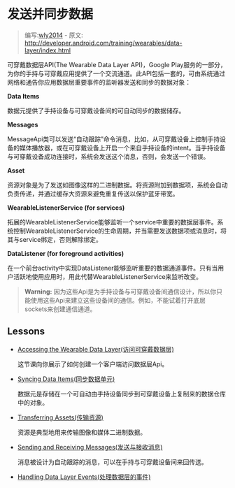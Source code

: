 # 发送并同步数据

> 编写:[wly2014](https://github.com/wly2014) - 原文: <http://developer.android.com/training/wearables/data-layer/index.html>

可穿戴数据层API(The Wearable Data Layer API)，Google Play服务的一部分，为你的手持与可穿戴应用提供了一个交流通道。此API包括一套的，可由系统通过网络和通告你应用数据层重要事件的监听器发送和同步的数据对象：

**Data Items**

数据元提供了手持设备与可穿戴设备间的可自动同步的数据储存。

**Messages**

MessageApi类可以发送“自动跟踪”命令消息，比如，从可穿戴设备上控制手持设备的媒体播放器，或在可穿戴设备上开启一个来自手持设备的intent。当手持设备与可穿戴设备成功连接时，系统会发送这个消息，否则，会发送一个错误。

**Asset**

资源对象是为了发送如图像这样的二进制数据。将资源附加到数据项，系统会自动负责传递，并通过缓存大资源来避免重复传送以保护蓝牙带宽。

**WearableListenerService (for services)**

拓展的WearableListenerService能够监听一个service中重要的数据层事件。系统控制WearableListenerService的生命周期，并当需要发送数据项或消息时，将其与service绑定，否则解除绑定。

**DataListener (for foreground activities)**

在一个前台activity中实现DataListener能够监听重要的数据通道事件。只有当用户活跃地使用应用时，用此代替WearableListenerService来监听改变。

> **Warning:** 因为这些Api是为手持设备与可穿戴设备间通信设计，所以你只能使用这些Api来建立这些设备间的通信。例如，不能试着打开底层sockets来创建通信通道。

## Lessons

* [Accessing the Wearable Data Layer(访问可穿戴数据层)](accessing.html)

    这节课向你展示了如何创建一个客户端访问数据层Api。


* [Syncing Data Items(同步数据单元)](data-items.html)

    数据元是存储在一个可自动由手持设备同步到可穿戴设备上复制来的数据仓库中的对象。


* [Transferring Assets(传输资源)](assets.html)

    资源是典型地用来传输图像和媒体二进制数据。


* [Sending and Receiving Messages(发送与接收消息)](messages.html)

    消息被设计为自动跟踪的消息，可以在手持与可穿戴设备间来回传送。


* [Handling Data Layer Events(处理数据层的事件)](events.html)



